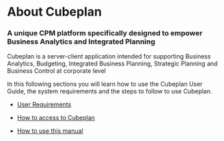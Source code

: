 # About Cubeplan
### A unique CPM platform specifically designed to empower Business Analytics and Integrated Planning
Cubeplan is a server-client application intended for supporting Business Analytics, Budgeting, Integrated Business Planning, Strategic Planning and Business Control at corporate level

In this following sections you will learn how to use the Cubeplan User Guide, the system requirements and the steps to follow to use Cubeplan.

-   [User Requirements ](/Cubeplan/User%20Requirements/)

-   [How to access to Cubeplan](Cubeplan/How%20to%20Access)
   
-   [How to use this manual](Cubeplan/How%20to%20Use)

<!--stackedit_data:
eyJoaXN0b3J5IjpbMTU3NjE4NDEyLDIyOTQyMjE4MSw3NTc5NT
cxNzAsNzQwMTUzODAsNTkxNjA3MzA3LC0xNzk0Mjg3NjE4XX0=

-->